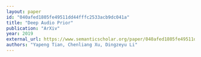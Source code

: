 ```yaml
---
layout: paper
id: "040afed1805fe49511dd44fffc2533acb9dc041a"
title: "Deep Audio Prior"
publication: "ArXiv"
year: 2019
external_url: https://www.semanticscholar.org/paper/040afed1805fe49511dd44fffc2533acb9dc041a
authors: "Yapeng Tian, Chenliang Xu, Dingzeyu Li"
---
```

